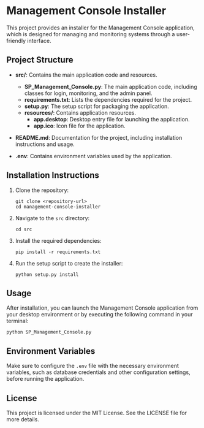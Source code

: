 # Management Console Installer

This project provides an installer for the Management Console application, which is designed for managing and monitoring systems through a user-friendly interface.

## Project Structure

- **src/**: Contains the main application code and resources.
  - **SP_Management_Console.py**: The main application code, including classes for login, monitoring, and the admin panel.
  - **requirements.txt**: Lists the dependencies required for the project.
  - **setup.py**: The setup script for packaging the application.
  - **resources/**: Contains application resources.
    - **app.desktop**: Desktop entry file for launching the application.
    - **app.ico**: Icon file for the application.

- **README.md**: Documentation for the project, including installation instructions and usage.

- **.env**: Contains environment variables used by the application.

## Installation Instructions

1. Clone the repository:
   ```
   git clone <repository-url>
   cd management-console-installer
   ```

2. Navigate to the `src` directory:
   ```
   cd src
   ```

3. Install the required dependencies:
   ```
   pip install -r requirements.txt
   ```

4. Run the setup script to create the installer:
   ```
   python setup.py install
   ```

## Usage

After installation, you can launch the Management Console application from your desktop environment or by executing the following command in your terminal:
```
python SP_Management_Console.py
```

## Environment Variables

Make sure to configure the `.env` file with the necessary environment variables, such as database credentials and other configuration settings, before running the application.

## License

This project is licensed under the MIT License. See the LICENSE file for more details.